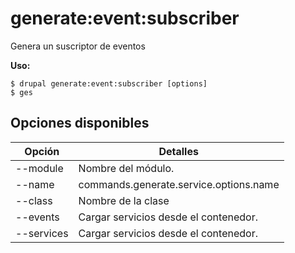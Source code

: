 # generate:event:subscriber
Genera un suscriptor de eventos

**Uso:**
```
$ drupal generate:event:subscriber [options]
$ ges  
```

## Opciones disponibles
Opción | Detalles
-------|-------------
--module | Nombre del módulo.
--name | commands.generate.service.options.name
--class | Nombre de la clase
--events | Cargar servicios desde el contenedor.
--services | Cargar servicios desde el contenedor.
